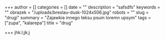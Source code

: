 +++
author = []
categories = []
date = ""
description = "safsdfs"
keywords = ""
obrazek = "/uploads/breslau-dusk-1024x506.jpg"
robots = ""
slug = "drugi"
summary = "Zajawkia innego teksu psum loremn upsym"
tags = ["zupa", "kalarepa"]
title = "drug"

+++
jhk.l;jk;j